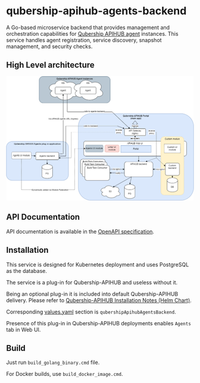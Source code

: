 # qubership-apihub-agents-backend

A Go-based microservice backend that provides management and orchestration capabilities for [Qubership APIHUB agent](https://github.com/Netcracker/qubership-apihub-agent) instances.
This service handles agent registration, service discovery, snapshot management, and security checks.

## High Level architecture
![APIHUB Architecture](docs/recources/arch_diagram.png)

## API Documentation

API documentation is available in the [OpenAPI specification](docs/api/Agents-Backend-API.yaml).

## Installation

This service is designed for Kubernetes deployment and uses PostgreSQL as the database.

The service is a plug-in for Qubership-APIHUB and useless without it.

Being an optional plug-in it is included into default Qubership-APIHUB delivery. Please refer to [Qubership-APIHUB Installation Notes (Helm Chart)](https://github.com/Netcracker/qubership-apihub/blob/main/docs/installation-guide.md).

Corresponding [values.yaml](https://github.com/Netcracker/qubership-apihub/blob/main/helm-templates/qubership-apihub/values.yaml) section is `qubershipApihubAgentsBackend`.

Presence of this plug-in in Qubership-APIHUB deployments enables `Agents` tab in Web UI.

## Build

Just run `build_golang_binary.cmd` file.

For Docker builds, use `build_docker_image.cmd`.
